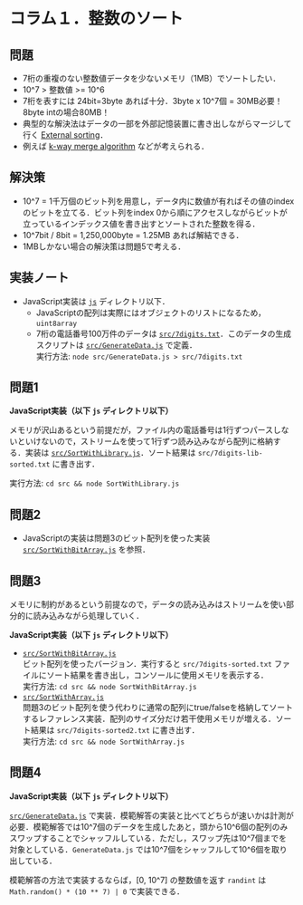 # コラム１．整数のソート

## 問題

- 7桁の重複のない整数値データを少ないメモリ（1MB）でソートしたい．
- 10^7 > 整数値 >= 10^6
- 7桁を表すには 24bit=3byte あれば十分．3byte x 10^7個 = 30MB必要！ 8byte intの場合80MB！
- 典型的な解決法はデータの一部を外部記憶装置に書き出しながらマージして行く [External sorting](https://en.wikipedia.org/wiki/External_sorting)．
- 例えば [k-way merge algorithm](https://en.wikipedia.org/wiki/K-way_merge_algorithm) などが考えられる．

## 解決策

- 10^7 = 1千万個のビット列を用意し，データ内に数値が有ればその値のindexのビットを立てる．ビット列をindex 0から順にアクセスしながらビットが立っているインデックス値を書き出すとソートされた整数を得る．
- 10^7bit / 8bit = 1,250,000byte = 1.25MB あれば解結できる．
- 1MBしかない場合の解決策は問題5で考える．

## 実装ノート

- JavaScript実装は [`js`](js/) ディレクトリ以下．
  - JavaScriptの配列は実際にはオブジェクトのリストになるため，`uint8array`
  - 7桁の電話番号100万件のデータは [`src/7digits.txt`](js/src/7digits.txt)．このデータの生成スクリプトは [`src/GenerateData.js`](js/src/GenerateData.js) で定義．  
    実行方法: `node src/GenerateData.js > src/7digits.txt`

## 問題1

**JavaScript実装（以下 `js` ディレクトリ以下）**

メモリが沢山あるという前提だが，ファイル内の電話番号は1行ずつパースしないといけないので，ストリームを使って1行ずつ読み込みながら配列に格納する．実装は [`src/SortWithLibrary.js`](js/src/SortWithLibrary.js)．ソート結果は `src/7digits-lib-sorted.txt` に書き出す．

実行方法: `cd src && node SortWithLibrary.js`

## 問題2

- JavaScriptの実装は問題3のビット配列を使った実装 [`src/SortWithBitArray.js`](js/src/SortWithBitArray.js) を参照．

## 問題3

メモリに制約があるという前提なので，データの読み込みはストリームを使い部分的に読み込みながら処理していく．

**JavaScript実装（以下 `js` ディレクトリ以下）**

- [`src/SortWithBitArray.js`](js/src/SortWithBitArray.js)  
  ビット配列を使ったバージョン．実行すると `src/7digits-sorted.txt` ファイルにソート結果を書き出し，コンソールに使用メモリを表示する．  
  実行方法: `cd src && node SortWithBitArray.js`
- [`src/SortWithArray.js`](js/src/SortWithArray.js)  
  問題3のビット配列を使う代わりに通常の配列にtrue/falseを格納してソートするレファレンス実装．配列のサイズ分だけ若干使用メモリが増える．ソート結果は `src/7digits-sorted2.txt` に書き出す．  
  実行方法: `cd src && node SortWithArray.js`

## 問題4

**JavaScript実装（以下 `js` ディレクトリ以下）**

[`src/GenerateData.js`](js/src/GenerateData.js) で実装．模範解答の実装と比べてどちらが速いかは計測が必要．模範解答では10^7個のデータを生成したあと，頭から10^6個の配列のみスワップすることでシャッフルしている．ただし，スワップ先は10^7個までを対象としている．`GenerateData.js` では10^7個をシャッフルして10^6個を取り出している．

模範解答の方法で実装するならば，[0, 10^7] の整数値を返す `randint` は `Math.random() * (10 ** 7) | 0` で実装できる．

